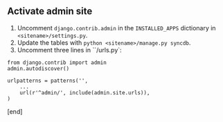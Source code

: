 ## Activate admin site

 1. Uncomment `django.contrib.admin` in the `INSTALLED_APPS` dictionary in `<sitename>/settings.py`.
 1. Update the tables with `python <sitename>/manage.py syncdb`.
 1. Uncomment three lines in ``<sitename>/urls.py`:
 
~~~
from django.contrib import admin
admin.autodiscover()

urlpatterns = patterns('',
    ...
    url(r'^admin/', include(admin.site.urls)),
)
~~~

[end]
